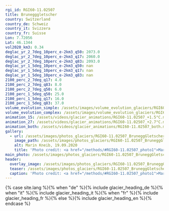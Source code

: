 ```yaml
---
rgi_id: RGI60-11.02507
title: Brunegggletscher
country: Switzerland
country_de: Schweiz
country_it: Svizzera
country_fr: Suisse
Lon: 7.72056
Lat: 46.1344
vol2020_km3: 0.34
deglac_yr_2_7deg_10perc_e-2km3_q50: 2073.0
deglac_yr_2_7deg_10perc_e-2km3_q17: 2060.0
deglac_yr_2_7deg_10perc_e-2km3_q83: 2093.0
deglac_yr_1_5deg_10perc_e-2km3_q50: nan
deglac_yr_1_5deg_10perc_e-2km3_q17: nan
deglac_yr_1_5deg_10perc_e-2km3_q83: nan
2100_perc_2_7deg_q17: 4.0
2100_perc_2_7deg_q83: 8.0
2100_perc_2_7deg_q50: 6.0
2100_perc_1_5deg_q50: 25.0
2100_perc_1_5deg_q17: 16.0
2100_perc_1_5deg_q83: 37.0
volume_evolution_simple: /assets/images/volume_evolution_glaciers/RGI60-11.02507_simple_en.png
volume_evolution_complex: /assets/images/volume_evolution_glaciers/RGI60-11.02507_complex_en.png
animation_15: /assets/videos/glacier_animations/RGI60-11.02507_+1.5°C.mp4
animation_27: /assets/videos/glacier_animations/RGI60-11.02507_+2.7°C.mp4
animation_both: /assets/videos/glacier_animations/RGI60-11.02507_both.mp4
gallery:
  - url: /assets/images/photos_glaciers/RGI60-11.02507_BruneggGletscher_20200919.jpg
    image_path: /assets/images/photos_glaciers/RGI60-11.02507_BruneggGletscher_20200919.jpg
    alt: Marin Kneib, 19.09.2020
    title: 'Photo credit: <a href="/methods/#RGI60-11.02507_photo1">Marin Kneib, 19.09.2020</a>'
main_photo: /assets/images/photos_glaciers/RGI60-11.02507_BruneggGletscher_20200919.jpg
header:
  overlay_image: /assets/images/photos_glaciers/RGI60-11.02507_BruneggGletscher_20200919.jpg
  teaser: /assets/images/photos_glaciers/RGI60-11.02507_BruneggGletscher_20200919.jpg
  caption: 'Photo credit: <a href="/methods/#RGI60-11.02507_photo1">Marin Kneib, 19.09.2020</a>'
---
```

{% case site.lang %}{% when "de" %}{% include glacier_heading_de %}{% when "it" %}{% include glacier_heading_it %}{% when "fr" %}{% include glacier_heading_fr %}{% else %}{% include glacier_heading_en %}{% endcase %}